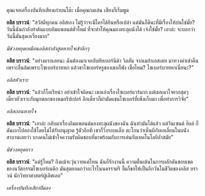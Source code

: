 คุณเจอเครื่องบันทึกเสียงเก่าบนโต๊ะ เมื่อคุณกดเล่น เสียงก็เริ่มพูด

**อลิส บราวน์**: "สวัสดีทุกคน อลิสเอง ไม่รู้ว่าจะมีใครได้ยินหรือเปล่า แต่มันก็ดีนะที่มีเรื่องให้บ่นใช่มั้ย? วันนี้ฉันกำลังทำต้นแบบอิมแพลนต์ตัวใหม่ ที่จะทำให้คุณมองทะลุผนังได้ เจ๋งใช่มั้ย? เอาล่ะ จะบอกว่าวันนี้มันสุดเหวี่ยงมาก"

_มีช่วงหยุดเหมือนอลิสกำลังสูดหายใจเข้าลึกๆ_

**อลิส บราวน์**: "อย่างแรกเลยนะ ฉันต้องมาเจอกับยัยเบอร์นิต้า วิลสัน จากเมก้าเอสเตท มาทวงค่าเช่าคืน เพราะลื่นล้มเพราะไซเบอร์บาทหก แล้วขาไซเบอร์หรูของเธอก็พัง เชื่อไหม? ไซเบอร์บาทหกเนี่ยนะ?"

_อลิสหัวเราะ_

**อลิส บราวน์**: "แล้วก็โอเรียน่า อย่าเข้าใจผิดนะ เธอเก่งเรื่องไซเบอร์แวร์มาก แต่เธอเดาใจยากสุดๆ เดี๋ยวหัวเราะกับมุกตลกของหมอริปเปอร์ อีกเดี๋ยวก็ผ่าตัดแขนไซเบอร์ที่เพิ่งเก็บมา เพื่อทำการวิจัย"

_อลิสถอนหายใจ_

**อลิส บราวน์**: "เอาล่ะ กลับมาเรื่องอิมแพลนต์มองทะลุผนังของฉัน ฉันทำมันได้แล้ว แต่วินเซนต์ ฮิลล์ ก็ดันเอาไปลองใช้โดยไม่ได้รับอนุญาต รู้ตัวอีกที เขาก็วิ่งรอบแล็บ ตะโกนว่าเห็นผีกับเอเลี่ยนในผนัง สาบานเลยว่า บางคนไม่เข้าใจความรับผิดชอบที่มาพร้อมกับการเล่นกับเทคโนโลยีล้ำสมัย"

_มีช่วงหยุดยาว_

**อลิส บราวน์**: "แต่รู้ไหม? ถึงแม้จะวุ่นวายแค่ไหน ฉันก็รักงานนี้ ความตื่นเต้นในการผลักดันขอบเขตของนวัตกรรมไซเบอร์เนติก มันสุดยอดกว่าอะไรในนครราตรี งั้นก็ขอให้เป็นอีกวันในชีวิตของอลิส บราวน์ นักวิทยาศาสตร์ผู้เลิศเลอ"

_เครื่องบันทึกเสียงปิดลง_
